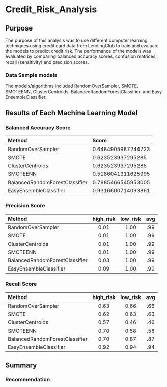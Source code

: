 # Credit_Risk_Analysis

## Purpose 

The  purpose of this analysis was to use different computer learning techniques using credit card data from LendingClub to train and evaluate the models to predict credit risk.  The performance of the models was evaluated by comparing balanced accuracy scores, confusion matrices, recall (sensitivity) and precision scores. 

### Data Sample  models 

The models/algorithms included RandomOverSampler, SMOTE, SMOTEENN,  ClusterCentroids, BalancedRandomForestClassifier, and Easy EnsembleClassifier.  

## Results of Each Machine Learning Model 

 

### Balanced Accuracy  Score 
|Method| Score|
|:----------------|:----------------------|
|RandomOverSampler|			0.6484905987244723 |
|SMOTE| 					0.623523937295285| 
|ClusterCentroids| 			0.623523937295285| 
|SMOTEENN| 					0.5186041311625995| 
|BalancedRandomForestClassifier|	0.7885466545953005| 
|EasyEnsembleClassifier| 		0.9316600714093861 |

 

### Precision Score 

|Method|high_risk  	|low_risk	 |avg	| 
|:----------------|:--------:|:-----:|:-----:|
|RandomOverSampler| 			0.01|		1.00|		.99	| 
|SMOTE					|0.01		|1.00		|.99 |
|ClusterCentroids| 			0.01|		1.00|		.99| 
|SMOTEENN| 					0.01|		1.00|		.99| 
|BalancedRandomForestClassifier| 	0.03|		1.00|		.99| 
|EasyEnsembleClassifier| 		0.09|		1.00|		.99|		 

 

### Recall Score  

|Method|high_risk  	|low_risk	 |avg	| 
|:----------------|:--------:|:-----:|:-----:|
|RandomOverSampler| 			0.63|		0.66|		.66| 
|SMOTE| 					0.62|		0.63|		.63| 
|ClusterCentroids| 			0.57|		0.46|		.46| 
|SMOTEENN| 					0.70|		0.58|		.58| 
|BalancedRandomForestClassifier| 	0.70|		0.87|		.87| 
|EasyEnsembleClassifier| 		0.92|		0.94|		.94|						 

## Summary 

###  

### Recommendation 
